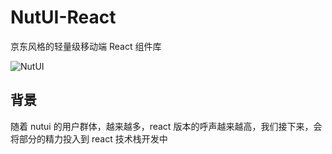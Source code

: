 # NutUI-React

 
京东风格的轻量级移动端 React 组件库
    
![NutUI](https://img14.360buyimg.com/imagetools/s200x200_jfs/t1/167902/2/8762/791358/603742d7E9b4275e3/e09d8f9a8bf4c0ef.png)


## 背景

随着 nutui 的用户群体，越来越多，react 版本的呼声越来越高，我们接下来，会将部分的精力投入到 react 技术栈开发中

